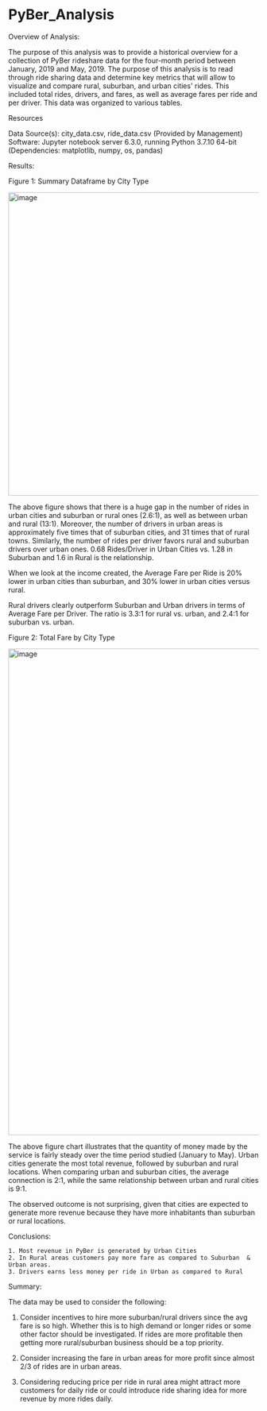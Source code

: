 # PyBer_Analysis

Overview of Analysis:

The purpose of this analysis was to provide a historical overview for a collection of PyBer rideshare data for the four-month period between January, 2019 and May, 2019. The purpose of this analysis is to read through ride sharing data and determine key metrics that will allow to visualize and compare rural, suburban, and urban cities' rides. This included total rides, drivers, and fares, as well as average fares per ride and per driver. This data was organized to various tables.

Resources

Data Source(s): city_data.csv, ride_data.csv (Provided by Management)
Software: Jupyter notebook server 6.3.0, running Python 3.7.10 64-bit (Dependencies: matplotlib, numpy, os, pandas)

Results:

Figure 1: Summary Dataframe by City Type

<img width="611" alt="image" src="https://user-images.githubusercontent.com/94248676/164161075-8337d153-67ad-480d-87ff-3a2162e4af3c.png">

The above figure shows that there is a huge gap in the number of rides in urban cities and suburban or rural ones (2.6:1), as well as between urban and rural (13:1). Moreover, the number of drivers in urban areas is approximately five times that of suburban cities, and 31 times that of rural towns. Similarly, the number of rides per driver favors rural and suburban drivers over urban ones. 0.68 Rides/Driver in Urban Cities vs. 1.28 in Suburban and 1.6 in Rural is the relationship.

When we look at the income created, the Average Fare per Ride is 20% lower in urban cities than suburban, and 30% lower in urban cities versus rural.

Rural drivers clearly outperform Suburban and Urban drivers in terms of Average Fare per Driver. The ratio is 3.3:1 for rural vs. urban, and 2.4:1 for suburban vs. urban.

Figure 2: Total Fare by City Type

<img width="980" alt="image" src="https://user-images.githubusercontent.com/94248676/164161249-e53dfc08-506c-4dcd-98bf-7702a0c306be.png">

The above figure chart illustrates that the quantity of money made by the service is fairly steady over the time period studied (January to May). Urban cities generate the most total revenue, followed by suburban and rural locations. When comparing urban and suburban cities, the average connection is 2:1, while the same relationship between urban and rural cities is 9:1.

The observed outcome is not surprising, given that cities are expected to generate more revenue because they have more inhabitants than suburban or rural locations.

Conclusions:

    1. Most revenue in PyBer is generated by Urban Cities
    2. In Rural areas customers pay more fare as compared to Suburban  & Urban areas.
    3. Drivers earns less money per ride in Urban as compared to Rural


Summary:

The data may be used to consider the following:

1. Consider incentives to hire more suburban/rural drivers since the avg fare is so high. Whether this is to high demand or longer rides or some other factor should be investigated. If rides are more profitable then getting more rural/suburban business should be a top priority.

2. Consider increasing the fare in urban areas for more profit since almost 2/3 of rides are in urban areas.

3. Considering reducing price per ride in rural area might attract more customers for daily ride or could introduce ride sharing idea for more revenue by more rides daily. 
